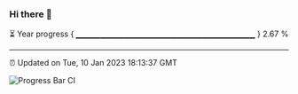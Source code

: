 ### Hi there 👋

⏳ Year progress { ▁▁▁▁▁▁▁▁▁▁▁▁▁▁▁▁▁▁▁▁▁▁▁▁▁▁▁▁▁▁ } 2.67 %

---

⏰ Updated on Tue, 10 Jan 2023 18:13:37 GMT

![Progress Bar CI](https://github.com/liununu/liununu/workflows/Progress%20Bar%20CI/badge.svg)
